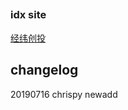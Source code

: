 ##

### idx site
[经纬创投](https://mp.weixin.qq.com/s/N0sc_8-T5Qvv1X6M96JQCA)

## changelog
20190716 chrispy newadd
